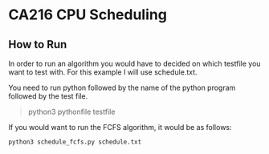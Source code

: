 # CA216 CPU Scheduling

## How to Run
In order to run an algorithm you would have to decided on which testfile you want to test with. For this example I will use schedule.txt.

You need to run python followed by the name of the python program followed by the test file.

> python3 pythonfile testfile

If you would want to run the FCFS algorithm, it would be as follows:

    python3 schedule_fcfs.py schedule.txt
